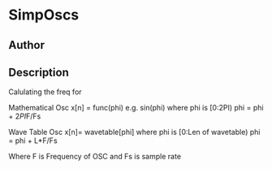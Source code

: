 # SimpOscs

## Author

<!-- Insert Your Name Here -->

## Description

Calulating the freq for

Mathematical Osc
x[n] = func(phi) e.g. sin(phi) where phi is [0:2PI)
phi = phi + 2*PI*F/Fs

Wave Table Osc
x[n]= wavetable[phi] where phi is [0:Len of wavetable)
phi = phi + L*F/Fs

Where F is Frequency of OSC and Fs is sample rate
